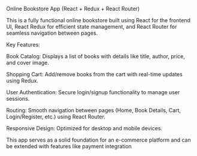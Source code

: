 
Online Bookstore App (React + Redux + React Router)

This is a fully functional online bookstore built using React for the frontend UI, React Redux for efficient state management, and React Router for seamless navigation between pages. 

Key Features:

Book Catalog: Displays a list of books with details like title, author, price, and cover image.

Shopping Cart: Add/remove books from the cart with real-time updates using Redux.

User Authentication: Secure login/signup functionality to manage user sessions.

Routing: Smooth navigation between pages (Home, Book Details, Cart, Login/Register, etc.) using React Router.

Responsive Design: Optimized for desktop and mobile devices.


This app serves as a solid foundation for an e-commerce platform and can be extended with features like payment integration
